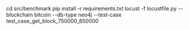 cd src/benchmark
pip install -r requirements.txt
locust -f locustfile.py --blockchain bitcoin --db-type neo4j --test-case test_case_get_block_750000_850000
